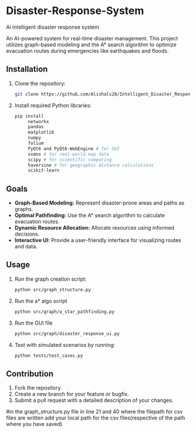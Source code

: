 # Disaster-Response-System
Ai intelligent disaster response system

An AI-powered system for real-time disaster management. 
This project utilizes graph-based modeling and the A* search algorithm to optimize evacuation routes during emergencies like earthquakes and floods.

## Installation

1. Clone the repository:
   ```bash
   git clone https://github.com/Alishals28/Intelligent_Disaster_Response
   ```
2. Install required Python libraries:
   ```bash
   pip install 
        networkx 
        pandas 
        matplotlib 
        numpy 
        folium
        PyQt6 and PyQt6-WebEngine # for GUI
        osmnx # for real-world map data
        scipy # for scientific computing
        haversine # for geographic distance calculations
        scikit-learn
   ```

## Goals

- **Graph-Based Modeling:** Represent disaster-prone areas and paths as graphs.
- **Optimal Pathfinding:** Use the A* search algorithm to calculate evacuation routes.
- **Dynamic Resource Allocation:** Allocate resources using informed decisions.
- **Interactive UI:** Provide a user-friendly interface for visualizing routes and data.

## Usage

1. Run the graph creation script:
   ```bash
   python src/graph_structure.py
   ```
2. Run the a* algo script
   ```bash
   python src/graph/a_star_pathfinding.py
   ```
3. Run the GUI file
   ```bash
   python src/graph/disaster_response_ui.py
   ```
4. Test with simulated scenarios by running:
   ```bash
   python tests/test_cases.py
   ```

## Contribution

1. Fork the repository.
2. Create a new branch for your feature or bugfix.
3. Submit a pull request with a detailed description of your changes.

#in the graph_structure.py file in line 21 and 40 where the filepath for csv files are written add your local path for the csv files(respective of the path where you have saved)
